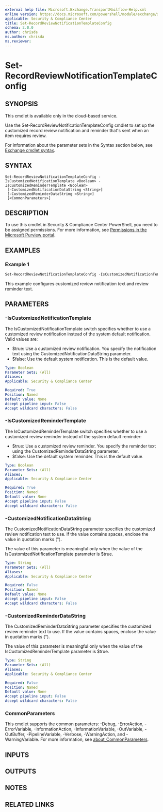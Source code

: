 ```yaml
---
external help file: Microsoft.Exchange.TransportMailflow-Help.xml
online version: https://docs.microsoft.com/powershell/module/exchange/set-recordreviewnotificationtemplateconfig
applicable: Security & Compliance Center
title: Set-RecordReviewNotificationTemplateConfig
schema: 2.0.0
author: chrisda
ms.author: chrisda
ms.reviewer:
---
```


# Set-RecordReviewNotificationTemplateConfig

## SYNOPSIS
This cmdlet is available only in the cloud-based service.

Use the Set-RecordReviewNotificationTemplateConfig cmdlet to set up the customized record review notification and reminder that's sent when an item requires review.

For information about the parameter sets in the Syntax section below, see [Exchange cmdlet syntax](https://docs.microsoft.com/powershell/exchange/exchange-cmdlet-syntax).

## SYNTAX

```
Set-RecordReviewNotificationTemplateConfig -IsCustomizedNotificationTemplate <Boolean> -IsCustomizedReminderTemplate <Boolean>
 [-CustomizedNotificationDataString <String>]
 [-CustomizedReminderDataString <String>]
 [<CommonParameters>]
```

## DESCRIPTION
To use this cmdlet in Security & Compliance Center PowerShell, you need to be assigned permissions. For more information, see [Permissions in the Microsoft Purview portal](https://docs.microsoft.com/microsoft-365/compliance/microsoft-365-compliance-center-permissions).

## EXAMPLES

### Example 1
```powershell
Set-RecordReviewNotificationTemplateConfig -IsCustomizedNotificationTemplate $true -CustomizedNotificationDataString "This is the Contoso notification" -IsCustomizedReminderTemplate $true -CustomizedReminderDataString "This is the Contoso reminder"
```

This example configures customized review notification text and review reminder text.

## PARAMETERS

### -IsCustomizedNotificationTemplate
The IsCustomizedNotificationTemplate switch specifies whether to use a customized review notification instead of the system default notification. Valid values are:

- $true: Use a customized review notification. You specify the notification text using the CustomizedNotificationDataString parameter.
- $false: Use the default system notification. This is the default value.

```yaml
Type: Boolean
Parameter Sets: (All)
Aliases:
Applicable: Security & Compliance Center

Required: True
Position: Named
Default value: None
Accept pipeline input: False
Accept wildcard characters: False
```

### -IsCustomizedReminderTemplate
The IsCustomizedReminderTemplate switch specifies whether to use a customized review reminder instead of the system default reminder:

- $true: Use a customized review reminder. You specify the reminder text using the CustomizedReminderDataString parameter.
- $false: Use the default system reminder. This is the default value.

```yaml
Type: Boolean
Parameter Sets: (All)
Aliases:
Applicable: Security & Compliance Center

Required: True
Position: Named
Default value: None
Accept pipeline input: False
Accept wildcard characters: False
```

### -CustomizedNotificationDataString
The CustomizedNotificationDataString parameter specifies the customized review notification text to use. If the value contains spaces, enclose the value in quotation marks (").

The value of this parameter is meaningful only when the value of the IsCustomizedNotificationTemplate parameter is $true.

```yaml
Type: String
Parameter Sets: (All)
Aliases:
Applicable: Security & Compliance Center

Required: False
Position: Named
Default value: None
Accept pipeline input: False
Accept wildcard characters: False
```

### -CustomizedReminderDataString
The CustomizedReminderDataString parameter specifies the customized review reminder text to use. If the value contains spaces, enclose the value in quotation marks (").

The value of this parameter is meaningful only when the value of the IsCustomizedReminderTemplate parameter is $true.

```yaml
Type: String
Parameter Sets: (All)
Aliases:
Applicable: Security & Compliance Center

Required: False
Position: Named
Default value: None
Accept pipeline input: False
Accept wildcard characters: False
```

### CommonParameters
This cmdlet supports the common parameters: -Debug, -ErrorAction, -ErrorVariable, -InformationAction, -InformationVariable, -OutVariable, -OutBuffer, -PipelineVariable, -Verbose, -WarningAction, and -WarningVariable. For more information, see [about_CommonParameters](https://go.microsoft.com/fwlink/p/?LinkID=113216).

## INPUTS

###  

## OUTPUTS

###  

## NOTES

## RELATED LINKS
